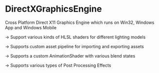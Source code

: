# DirectXGraphicsEngine
Cross Platform Direct X11 Graphics Engine which runs on Win32, Windows App and Windows Mobile

-> Support various kinds of HLSL shaders for different lighting models

-> Supports custom asset pipeline for importing and exporting assets

-> Supports a custom AnimationShader with various blend states

-> Supports various types of Post Processing Effects

